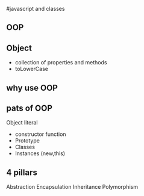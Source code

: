 #javascript and classes

## OOP

## Object
- collection of properties and methods
- toLowerCase

## why use OOP

## pats of OOP
Object literal

 - constructor function
 - Prototype
 - Classes
 - Instances (new,this)


 ## 4 pillars
 Abstraction
 Encapsulation
 Inheritance
 Polymorphism